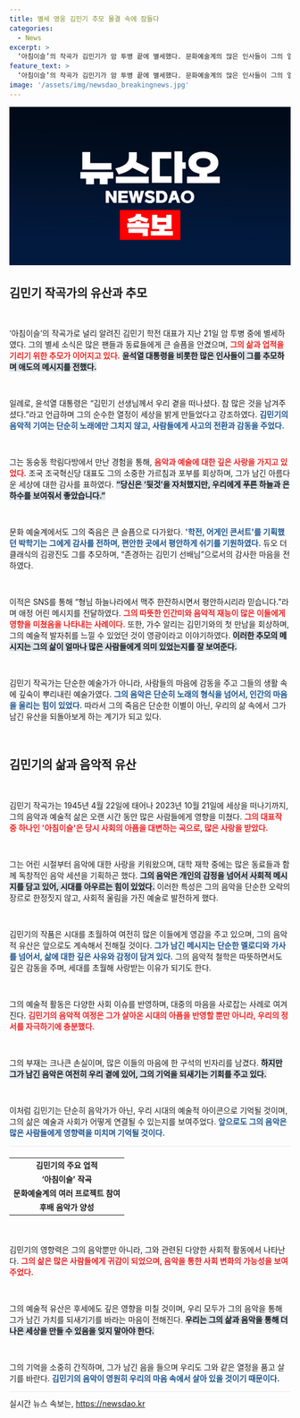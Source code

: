 ```yaml
---
title: 별세 영웅 김민기 추모 물결 속에 잠들다
categories:
  - News
excerpt: >
  ‘아침이슬’의 작곡가 김민기가 암 투병 끝에 별세했다. 문화예술계의 많은 인사들이 그의 열정과 업적을 회상하며 추모의 마음을 전하고 있다. 그가 남긴 깊은 감동과 음악을 잊지 않을 것이다.
feature_text: >
  ‘아침이슬’의 작곡가 김민기가 암 투병 끝에 별세했다. 문화예술계의 많은 인사들이 그의 열정과 업적을 회상하며 추모의 마음을 전하고 있다. 그가 남긴 깊은 감동과 음악을 잊지 않을 것이다.
image: '/assets/img/newsdao_breakingnews.jpg'
---
```


<p><img src="/assets/img/newsdao_breakingnews.jpg" alt="firstkoreanews 속보" /></p>

<h2 data-ke-size="size26">김민기 작곡가의 유산과 추모</h2>

<p data-ke-size="size16">&nbsp;</p>

<p>‘아침이슬’의 작곡가로 널리 알려진 김민기 학전 대표가 지난 21일 암 투병 중에 별세하였다. 그의 별세 소식은 많은 팬들과 동료들에게 큰 슬픔을 안겼으며, <b><span style="color: #ee2323;">그의 삶과 업적을 기리기 위한 추모가 이어지고 있다.</span></b> <b><span style="background-color: #21538527;">윤석열 대통령을 비롯한 많은 인사들이 그를 추모하며 애도의 메시지를 전했다.</span></b></p>

<p data-ke-size="size16">&nbsp;</p>

<p>일례로, 윤석열 대통령은 “김민기 선생님께서 우리 곁을 떠나셨다. 참 많은 것을 남겨주셨다.”라고 언급하며 그의 순수한 열정이 세상을 밝게 만들었다고 강조하였다. <b><span style="color: #1a5490;">김민기의 음악적 기여는 단순히 노래에만 그치지 않고, 사람들에게 사고의 전환과 감동을 주었다.</span></b> </p>

<p data-ke-size="size16">&nbsp;</p>

<p>그는 동숭동 학림다방에서 만난 경험을 통해, <b><span style="color: #ee2323;">음악과 예술에 대한 깊은 사랑을 가지고 있었다.</span></b> 조국 조국혁신당 대표도 그의 소중한 가르침과 포부를 회상하며, 그가 남긴 아름다운 세상에 대한 감사를 표하였다. <b><span style="background-color: #21538527;">“당신은 ‘뒷것’을 자처했지만, 우리에게 푸른 하늘과 은하수를 보여줘서 좋았습니다.”</span></b> </p>

<p data-ke-size="size16">&nbsp;</p>

<p>문화 예술계에서도 그의 죽음은 큰 슬픔으로 다가왔다. <b><span style="color: #1a5490;">'학전, 어게인 콘서트'를 기획했던 박학기는 그에게 감사를 전하며, 편안한 곳에서 평안하게 쉬기를 기원하였다.</span></b> 듀오 더 클래식의 김광진도 그를 추모하며, “존경하는 김민기 선배님”으로서의 감사한 마음을 전하였다. </p>

<p data-ke-size="size16">&nbsp;</p>

<p>이적은 SNS를 통해 “형님 하늘나라에서 맥주 한잔하시면서 평안하시리라 믿습니다.”라며 애정 어린 메시지를 전달하였다. <b><span style="color: #ee2323;">그의 따뜻한 인간미와 음악적 재능이 많은 이들에게 영향을 미쳤음을 나타내는 사례이다.</span></b> 또한, 가수 알리는 김민기와의 첫 만남을 회상하며, 그의 예술적 발자취를 느낄 수 있었던 것이 영광이라고 이야기하였다. <b><span style="background-color: #21538527;">이러한 추모의 메시지는 그의 삶이 얼마나 많은 사람들에게 의미 있었는지를 잘 보여준다.</span></b> </p>

<p data-ke-size="size16">&nbsp;</p>

<p>김민기 작곡가는 단순한 예술가가 아니라, 사람들의 마음에 감동을 주고 그들의 생활 속에 깊숙이 뿌리내린 예술가였다. <b><span style="color: #1a5490;">그의 음악은 단순히 노래의 형식을 넘어서, 인간의 마음을 울리는 힘이 있었다.</span></b> 따라서 그의 죽음은 단순한 이별이 아닌, 우리의 삶 속에서 그가 남긴 유산을 되돌아보게 하는 계기가 되고 있다.</p>

<p data-ke-size="size16">&nbsp;</p>

<h2 data-ke-size="size26">김민기의 삶과 음악적 유산</h2>

<p data-ke-size="size16">&nbsp;</p>

<p>김민기 작곡가는 1945년 4월 22일에 태어나 2023년 10월 21일에 세상을 떠나기까지, 그의 음악과 예술적 삶은 오랜 시간 동안 많은 사람들에게 영향을 미쳤다. <b><span style="color: #ee2323;">그의 대표작 중 하나인 '아침이슬'은 당시 사회의 아픔을 대변하는 곡으로, 많은 사랑을 받았다.</span></b> </p>

<p data-ke-size="size16">&nbsp;</p>

<p>그는 어린 시절부터 음악에 대한 사랑을 키워왔으며, 대학 재학 중에는 많은 동료들과 함께 독창적인 음악 세션을 기획하곤 했다. <b><span style="background-color: #21538527;">그의 음악은 개인의 감정을 넘어서 사회적 메시지를 담고 있어, 시대를 아우르는 힘이 있었다.</span></b> 이러한 특성은 그의 음악을 단순한 오락의 장르로 한정짓지 않고, 사회적 울림을 가진 예술로 발전하게 했다.</p>

<p data-ke-size="size16">&nbsp;</p>

<p>김민기의 작품은 시대를 초월하여 여전히 많은 이들에게 영감을 주고 있으며, 그의 음악적 유산은 앞으로도 계속해서 전해질 것이다. <b><span style="color: #1a5490;">그가 남긴 메시지는 단순한 멜로디와 가사를 넘어서, 삶에 대한 깊은 사유와 감정이 담겨 있다.</span></b> 그의 음악적 철학은 따뜻하면서도 깊은 감동을 주며, 세대를 초월해 사랑받는 이유가 되기도 한다.</p>

<p data-ke-size="size16">&nbsp;</p>

<p>그의 예술적 활동은 다양한 사회 이슈를 반영하며, 대중의 마음을 사로잡는 사례로 여겨진다. <b><span style="color: #ee2323;">김민기의 음악적 여정은 그가 살아온 시대의 아픔을 반영할 뿐만 아니라, 우리의 정서를 자극하기에 충분했다.</span></b> </p>

<p data-ke-size="size16">&nbsp;</p>

<p>그의 부재는 크나큰 손실이며, 많은 이들의 마음에 한 구석의 빈자리를 남겼다. <b><span style="background-color: #21538527;">하지만 그가 남긴 음악은 여전히 우리 곁에 있어, 그의 기억을 되새기는 기회를 주고 있다.</span></b> </p>

<p data-ke-size="size16">&nbsp;</p>

<p>이처럼 김민기는 단순히 음악가가 아닌, 우리 시대의 예술적 아이콘으로 기억될 것이며, 그의 삶은 예술과 사회가 어떻게 연결될 수 있는지를 보여주었다. <b><span style="color: #1a5490;">앞으로도 그의 음악은 많은 사람들에게 영향력을 미치며 기억될 것이다.</span></b> </p>

<hr style="height: 1px; background-color: #eaeaea; margin: 10px 0;"/>

<table style="width: 100%; margin: 20px 0;">
    <tbody>
        <tr>
            <td style="text-align: center; height: 17px;"><b>김민기의 주요 업적</b></td>
        </tr>
        <tr>
            <td style="text-align: center; height: 17px;"><b>‘아침이슬’ 작곡</b></td>
        </tr>
        <tr>
            <td style="text-align: center; height: 17px;"><b>문화예술계의 여러 프로젝트 참여</b></td>
        </tr>
        <tr>
            <td style="text-align: center; height: 17px;"><b>후배 음악가 양성</b></td>
        </tr>
    </tbody>
</table>

<p data-ke-size="size16">&nbsp;</p>

<p>김민기의 영향력은 그의 음악뿐만 아니라, 그와 관련된 다양한 사회적 활동에서 나타난다. <b><span style="color: #ee2323;">그의 삶은 많은 사람들에게 귀감이 되었으며, 음악을 통한 사회 변화의 가능성을 보여주었다.</span></b> </p>

<p data-ke-size="size16">&nbsp;</p>

<p>그의 예술적 유산은 후세에도 깊은 영향을 미칠 것이며, 우리 모두가 그의 음악을 통해 그가 남긴 가치를 되새기기를 바라는 마음이 전해진다. <b><span style="background-color: #21538527;">우리는 그의 삶과 음악을 통해 더 나은 세상을 만들 수 있음을 잊지 말아야 한다.</span></b> </p>

<p data-ke-size="size16">&nbsp;</p>

<p>그의 기억을 소중히 간직하며, 그가 남긴 음을 들으며 우리도 그와 같은 열정을 품고 살기를 바란다. <b><span style="color: #1a5490;">김민기의 음악이 영원히 우리의 마음 속에서 살아 있을 것이기 때문이다.</span></b> </p>

<hr style="height: 1px; background-color: #eaeaea; margin: 10px 0;"/>
실시간 뉴스 속보는, <a href="https://newsdao.kr" rel="dofollow">https://newsdao.kr</a>


